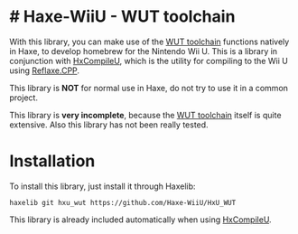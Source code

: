 # # Haxe-WiiU - WUT toolchain
With this library, you can make use of the [WUT toolchain](https://github.com/devkitPro/wut) functions natively in Haxe, to develop homebrew for the Nintendo Wii U. This is a library in conjunction with [HxCompileU](https://github.com/Slushi-Github/hxCompileU), which is the utility for compiling to the Wii U using [Reflaxe.CPP](https://github.com/SomeRanDev/reflaxe.CPP).


This library is **NOT** for normal use in Haxe, do not try to use it in a common project.

This library is __very incomplete__, because the [WUT toolchain](https://github.com/devkitPro/wut) itself is quite extensive. Also this library has not been really tested.

# Installation
To install this library, just install it through Haxelib:
```
haxelib git hxu_wut https://github.com/Haxe-WiiU/HxU_WUT
```
This library is already included automatically when using [HxCompileU](https://github.com/Slushi-Github/hxCompileU).
